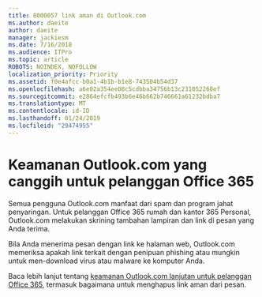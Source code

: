```yaml
---
title: 8000057 link aman di Outlook.com
ms.author: daeite
author: daeite
manager: jackiesm
ms.date: 7/16/2018
ms.audience: ITPro
ms.topic: article
ROBOTS: NOINDEX, NOFOLLOW
localization_priority: Priority
ms.assetid: f0e4afcc-b0a1-4b1b-b1e8-743504b54d37
ms.openlocfilehash: a6e02a354ee08c5cdbba34756b13c231052268ef
ms.sourcegitcommit: e2864efcfb493b6e46b662b746661a61232bdba7
ms.translationtype: MT
ms.contentlocale: id-ID
ms.lasthandoff: 01/24/2019
ms.locfileid: "29474955"
---
```

# <a name="advanced-outlookcom-security-for-office-365-subscribers"></a>Keamanan Outlook.com yang canggih untuk pelanggan Office 365

Semua pengguna Outlook.com manfaat dari spam dan program jahat penyaringan. Untuk pelanggan Office 365 rumah dan kantor 365 Personal, Outlook.com melakukan skrining tambahan lampiran dan link di pesan yang Anda terima.
  
Bila Anda menerima pesan dengan link ke halaman web, Outlook.com memeriksa apakah link terkait dengan penipuan phishing atau mungkin untuk men-download virus atau malware ke komputer Anda.
  
Baca lebih lanjut tentang [keamanan Outlook.com lanjutan untuk pelanggan Office 365](https://go.microsoft.com/fwlink/p/?linkid=2006140), termasuk bagaimana untuk menghapus link aman dari pesan.
  

